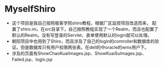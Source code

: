 # MyselfShiro
- 这个项目是我自己按照极客学院shiro教程，根据厂区监控项目改造而来， 配置了shiro.ini，在src目录下，自己按照教程实现了一个Realm，而且也配置了默认的Realm。没有写登录的Servlet，表单使用默认的login就可以处理。
- 朝阳项目中也用到了Shiro，而且涉及了自己的login的controller和数据库的验证。但是数据库只有用户权限两张表。在dell的中oracle的wmx用户下。
- 涉及的页面有ShowChaoKuaiImages.jsp、ShowKuaiSuImages.jsp、Failed.jsp、login.jsp
